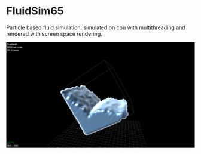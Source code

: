 # FluidSim65

Particle based fluid simulation, simulated on cpu with multithreading and rendered with screen space rendering.

![screenshot.png](screenshot.png)
